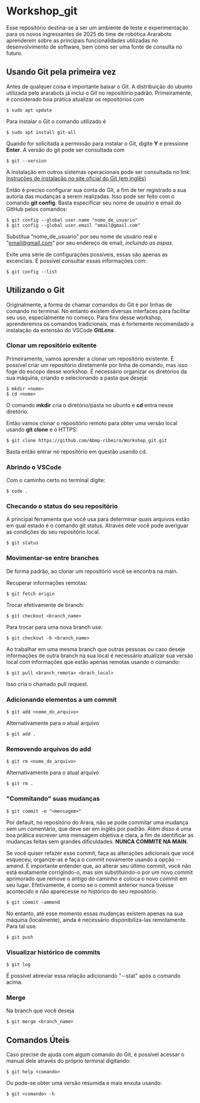 # Workshop_git
Esse repositório destina-se a ser um ambiente de teste e experimentação para os novos ingressantes de 2025 do time de robótica Ararabots aprenderem sobre as principais funcionalidades utilizadas no desenvolvimento de software, bem como ser uma fonte de consulta no futuro.

## Usando Git pela primeira vez

Antes de qualquer coisa é importante baixar o Git. A distribuição do ubunto utilizada pelo ararabots já inclui o Git no repositório padrão. Primeiramente, é considerado boa prática atualizar os repositórios com 
```
$ sudo apt update
```

Para instalar o Git o comando utilizado é 
```
$ sudo apt install git-all
```

Quando for solicitada a permissão para instalar o Git, digite **Y** e pressione **Enter**. A versão do git pode ser consultada com  
```
$ git --version
```

A instalação em outros sistemas operacionais pode ser consultada no link: 
[Instruções de instalação no site oficial do Git (em inglês)](https://git-scm.com/book/en/v2/Getting-Started-Installing-Git)

Então é preciso configurar sua conta do Git, a fim de ter registrado a sua autoria das mudanças a serem realizadas. Isso pode ser feito com o comando **git config**. Basta especificar seu nome de usuário e email do GitHub pelos comandos: 
```
$ git config --global user.name "nome_de_usuario" 
$ git config --global user.email "email@gmail.com"
```
Substitua “nome_de_usuario” por seu nome de usuário real e "email@gmail.com" por seu endereço de email, *incluindo as aspas*.

Exite uma série de configurações possíveis, essas são apenas as excenciais. É possível consultar essas informações com: 
```
$ git config --list
```

## Utilizando o Git

Originalmente, a forma de chamar comandos do Git é por linhas de comando no terminal. No entanto existem diversas interfaces para facilitar seu uso, especialmente no começo. Para fins desse workshop, aprenderemos os comandos tradicionais, mas é fortemente recomendado a instalação da extensão do VSCode ***GitLens***.

### Clonar um repositório exitente
Primeiramente, vamos aprender a clonar um repositório existente. É possível criar um repositório diretamente por linha de comando, mas isso foge do escopo desse workshop. É necessário organizar os diretórios da sua máquina, criando e selecionando a pasta que deseja: 
```
$ mkdir <nome> 
$ cd <nome>
``` 
O comando **mkdir** cria o diretório/pasta no  ubunto e **cd** entra nesse diretório.

Então vamos clonar o repositório remoto para obter uma versão local usando **git clone** e o HTTPS: 
```
$ git clone https://github.com/Abmp-ribeiro/Workshop_git.git
```
Basta então entrar no repositório em questão usando cd.

### Abrindo o VSCode

Com o caminho certo no terminal digite:
```
$ code .
```

### Checando o status do seu repositório

A principal ferramenta que você usa para determinar quais arquivos estão em qual estado é o comando git status. Através dele você pode averiguar as condições do seu repositório local.
```
$ git status
```

### Movimentar-se entre branches

De forma padrão, ao clonar um repositório você se encontra na main.

Recuperar informações remotas: 
```
$ git fetch origin
```

Trocar efetivamente de branch: 
```
$ git checkout <branch_name>
``` 
Para trocar para uma nova branch use: 
```
$ git checkout -b <branch_name>
```

Ao trabalhar em uma mesma branch que outras pessoas ou caso deseje informações de outra branch na sua local é necessário atualizar sua versão local com informações que estão apenas remotas usando o comando: 
```
$ git pull <branch_remota> <brach_local>
```
Isso cria o chamado pull request. 

### Adicionando elementos a um commit

```
$ git add <nome_do_arquivo>
``` 
Alternativamente para o atual arquivo
```
$ git add .
```
### Removendo arquivos do add

``` 
$ git rm <nome_do_arquivo>
``` 
Alternativamente para o atual arquivo
```
$ git rm .
```

### "Commitando" suas mudanças

```
$ git commit -m "<mensagem>"
```
Por default, no repositório do Arara, não se pode commitar uma mudança sem um comentário, que deve ser em inglês por padrão. Além disso é uma boa prática escrever uma mensagem objetiva e clara, a fim de identificar as mudanças feitas sem grandes dificuldades. **NUNCA COMMITE NA MAIN**.

Se você quiser refazer esse commit, faça as alterações adicionais que você esqueceu, organize-as e faça o commit novamente usando a opção --amend. É importante entender que, ao alterar seu último commit, você não está exatamente corrigindo-o, mas sim substituindo-o por um novo commit aprimorado que remove o antigo do caminho e coloca o novo commit em seu lugar. Efetivamente, é como se o commit anterior nunca tivesse acontecido e não aparecesse no histórico do seu repositório. 
```
$ git commit -ammend
```

No entanto, até esse momento essas mudanças existem apenas na sua máquina (localmente), ainda é necessário disponibiliza-las remotamente. Para tal use: 
```
$ git push
```

### Visualizar histórico de commits

```
$ git log
``` 
É possível abreviar essa relação adicionando "--stat" após o comando acima.

### Merge

Na branch que você deseja 
```
$ git merge <branch_name>
```

## Comandos Úteis

Caso precise de ajuda com algum comando do Git, é possível acessar o manual dele através do próprio terminal digitando: 
```
$ git help <comando>
```

Ou pode-se obter uma versão resumida e mais enxuta usando:
```
$ git <comando> -h
```
